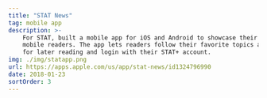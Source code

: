 ```yaml
---
title: "STAT News"
tag: mobile app
description: >-
    For STAT, built a mobile app for iOS and Android to showcase their stories and better engage
    mobile readers. The app lets readers follow their favorite topics and reporters, save stories
    for later reading and login with their STAT+ account.
img: ./img/statapp.png
url: https://apps.apple.com/us/app/stat-news/id1324796990
date: 2018-01-23
sortOrder: 3
---
```

